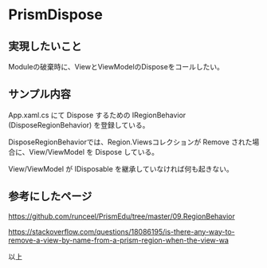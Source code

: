 # PrismDispose

## 実現したいこと
Moduleの破棄時に、ViewとViewModelのDisposeをコールしたい。

## サンプル内容

App.xaml.cs にて Dispose するための IRegionBehavior (DisposeRegionBehavior) を登録している。

DisposeRegionBehaviorでは、Region.Viewsコレクションが Remove された場合に、View/ViewModel を Dispose している。

View/ViewModel が IDisposable を継承していなければ何も起きない。



## 参考にしたページ

https://github.com/runceel/PrismEdu/tree/master/09.RegionBehavior

https://stackoverflow.com/questions/18086195/is-there-any-way-to-remove-a-view-by-name-from-a-prism-region-when-the-view-wa



以上